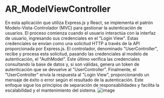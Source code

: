 # AR_ModelViewController

En esta aplicación que utiliza Express.js y React, se implementa el patrón Modelo-Vista-Controlador (MVC) para gestionar la autenticación de usuarios. El proceso comienza cuando el usuario interactúa con la interfaz de usuario, ingresando sus credenciales en el "Login View". 
Estas credenciales se envían como una solicitud HTTP a través de la API proporcionada por Express.js. El controlador, denominado "UserController", recibe y procesa esta solicitud, pasando las credenciales al modelo de autenticación, el "AuthModel". 
Este último verifica las credenciales consultando la base de datos y, si son válidas, genera un token de autenticación que se devuelve al "UserController". Finalmente, el "UserController" envía la respuesta al "Login View", proporcionando un mensaje de éxito o error según el resultado de la autenticación. Este enfoque sigue los principios de separación de responsabilidades y facilita la escalabilidad y el mantenimiento del sistema.
![image](https://github.com/Ariel454/AR_ModelViewController/assets/121766763/edff7b45-1bac-4f5c-8806-36fa6b9bc5c0)
